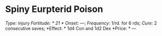 ﻿---
name: Spiny Eurpterid Poison
type: injury
fortitude: 21
onset: —
frequency: 1/rd. for 6 rds
effect:
  "1d4 Con and 1d2 Dex"
cure: 2 consecutive saves
price: —
---

# Spiny Eurpterid Poison
 *Type:* injury
*Fortitude: * 21 * Onset:* —;  *Frequency*: 1/rd. for 6 rds;  *Cure:* 2 consecutive saves; 
*Effect: * 1d4 Con and 1d2 Dex
*Price: * —